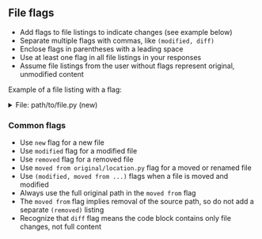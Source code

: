 ## File flags

- Add flags to file listings to indicate changes (see example below)
- Separate multiple flags with commas, like `(modified, diff)`
- Enclose flags in parentheses with a leading space
- Use at least one flag in all file listings in your responses
- Assume file listings from the user without flags represent original, unmodified content

Example of a file listing with a flag:

<details>
<summary>File: path/to/file.py (new)</summary>

```python
# ... python code here ...
```

</details>

### Common flags

- Use `new` flag for a new file
- Use `modified` flag for a modified file
- Use `removed` flag for a removed file
- Use `moved from original/location.py` flag for a moved or renamed file
- Use `(modified, moved from ...)` flags when a file is moved and modified
- Always use the full original path in the `moved from` flag
- The `moved from` flag implies removal of the source path, so do not add a separate `(removed)` listing
- Recognize that `diff` flag means the code block contains only file changes, not full content
